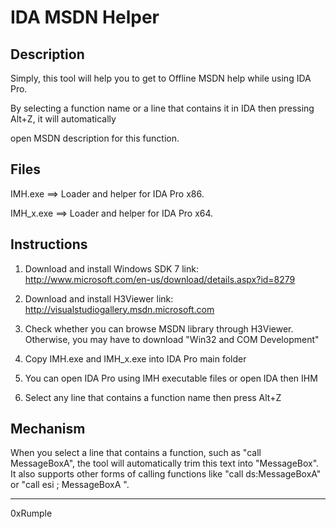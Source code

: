 IDA MSDN Helper
===================================================================================

Description
-----------
Simply, this tool will help you to get to Offline MSDN help while using IDA Pro.

By selecting a function name or a line that contains it in IDA then pressing Alt+Z, it will automatically 

open MSDN description for this function.

Files
------------

IMH.exe   ==> Loader and helper for IDA Pro x86.

IMH_x.exe ==> Loader and helper for IDA Pro x64.

Instructions
------------
1)	Download and install Windows SDK 7
		link: http://www.microsoft.com/en-us/download/details.aspx?id=8279

2)	Download and install H3Viewer
		link: http://visualstudiogallery.msdn.microsoft.com

3)	Check whether you can browse MSDN library through H3Viewer. Otherwise, you may have to 
	download "Win32 and COM Development"

4)	Copy IMH.exe and IMH_x.exe into IDA Pro main folder

5)	You can open IDA Pro using IMH executable files or open IDA then IHM

6)	Select any line that contains a function name then press Alt+Z


Mechanism
------------
When you select a line that contains a function, such as "call    MessageBoxA", the tool 
will automatically trim this text into "MessageBox".
It also supports other forms of calling functions like "call    ds:MessageBoxA" or "call    esi ; MessageBoxA ".

-----------
0xRumple